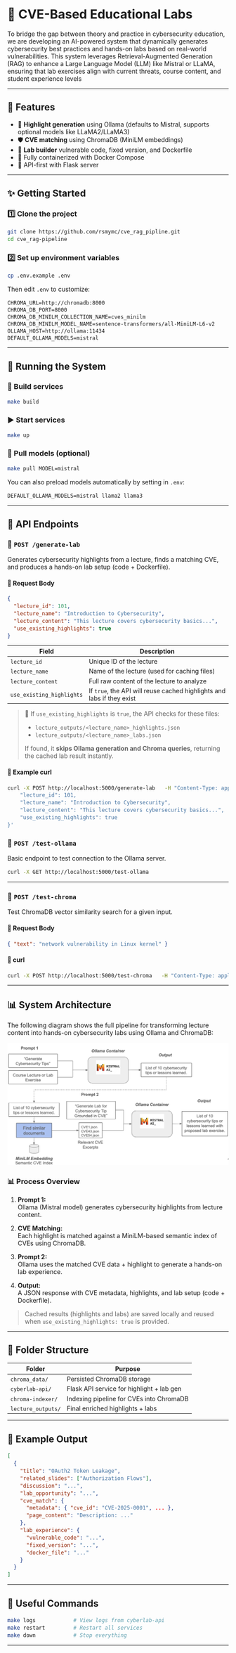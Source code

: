 # 📑 CVE-Based Educational Labs

To bridge the gap between theory and practice in cybersecurity education, we are developing an AI-powered system that dynamically generates cybersecurity best practices and hands-on labs based on real-world vulnerabilities. This system leverages Retrieval-Augmented Generation (RAG) to enhance a Large Language Model (LLM) like Mistral or LLaMA, ensuring that lab exercises align with current threats, course content, and student experience levels

---

## 💪 Features

- 🧠 **Highlight generation** using Ollama (defaults to Mistral, supports optional models like LLaMA2/LLaMA3)
- 🛡️ **CVE matching** using ChromaDB (MiniLM embeddings)
- 🧪 **Lab builder** vulnerable code, fixed version, and Dockerfile
- 📎 Fully containerized with Docker Compose
- 📝 API-first with Flask server

---

## ✨ Getting Started

### 1️⃣ Clone the project

```bash
git clone https://github.com/rsmymc/cve_rag_pipline.git
cd cve_rag-pipeline
```

### 2️⃣ Set up environment variables

```bash
cp .env.example .env
```

Then edit `.env` to customize:

```env
CHROMA_URL=http://chromadb:8000
CHROMA_DB_PORT=8000
CHROMA_DB_MINILM_COLLECTION_NAME=cves_minilm
CHROMA_DB_MINILM_MODEL_NAME=sentence-transformers/all-MiniLM-L6-v2
OLLAMA_HOST=http://ollama:11434
DEFAULT_OLLAMA_MODELS=mistral
```

---

## 🐳 Running the System

### 🔨 Build services

```bash
make build
```

### ▶️ Start services

```bash
make up
```

### 🧠 Pull models (optional)

```bash
make pull MODEL=mistral
```

You can also preload models automatically by setting in `.env`:

```env
DEFAULT_OLLAMA_MODELS=mistral llama2 llama3
```

---

## 🔌 API Endpoints

### 🔹 `POST /generate-lab`

Generates cybersecurity highlights from a lecture, finds a matching CVE, and produces a hands-on lab setup (code + Dockerfile).

#### 🔸 Request Body

```json
{
  "lecture_id": 101,
  "lecture_name": "Introduction to Cybersecurity",
  "lecture_content": "This lecture covers cybersecurity basics...",
  "use_existing_highlights": true
}
```

| Field                   | Description                                                                 |
|-------------------------|-----------------------------------------------------------------------------|
| `lecture_id`            | Unique ID of the lecture                                                    |
| `lecture_name`          | Name of the lecture (used for caching files)                                |
| `lecture_content`       | Full raw content of the lecture to analyze                                  |
| `use_existing_highlights` | If `true`, the API will reuse cached highlights and labs if they exist     |

> 🧠 If `use_existing_highlights` is `true`, the API checks for these files:
> - `lecture_outputs/<lecture_name>_highlights.json`
> - `lecture_outputs/<lecture_name>_labs.json`
>
> If found, it **skips Ollama generation and Chroma queries**, returning the cached lab result instantly.

#### 🔸 Example curl

```bash
curl -X POST http://localhost:5000/generate-lab   -H "Content-Type: application/json"   -d '{
    "lecture_id": 101,
    "lecture_name": "Introduction to Cybersecurity",
    "lecture_content": "This lecture covers cybersecurity basics...",
    "use_existing_highlights": true
}'
```

### 🔹 `POST /test-ollama`

Basic endpoint to test connection to the Ollama server.

```bash
curl -X GET http://localhost:5000/test-ollama
```

---

### 🔹 `POST /test-chroma`

Test ChromaDB vector similarity search for a given input.

#### 🔸 Request Body

```json
{ "text": "network vulnerability in Linux kernel" }
```

#### 🔸 curl

```bash
curl -X POST http://localhost:5000/test-chroma   -H "Content-Type: application/json"   -d '{"text": "network vulnerability in Linux kernel"}'
```

---

## 📊 System Architecture

The following diagram shows the full pipeline for transforming lecture content into hands-on cybersecurity labs using Ollama and ChromaDB:

![Data Flow](./data_flow.png)

### 📊 Process Overview

1. **Prompt 1:**  
   Ollama (Mistral model) generates cybersecurity highlights from lecture content.

2. **CVE Matching:**  
   Each highlight is matched against a MiniLM-based semantic index of CVEs using ChromaDB.

3. **Prompt 2:**  
   Ollama uses the matched CVE data + highlight to generate a hands-on lab experience.

4. **Output:**  
   A JSON response with CVE metadata, highlights, and lab setup (code + Dockerfile).

> Cached results (highlights and labs) are saved locally and reused when `use_existing_highlights: true` is provided.

---

## 📂 Folder Structure

| Folder              | Purpose                                  |
|---------------------|------------------------------------------|
| `chroma_data/`      | Persisted ChromaDB storage               |
| `cyberlab-api/`     | Flask API service for highlight + lab gen |
| `chroma-indexer/`   | Indexing pipeline for CVEs into ChromaDB |
| `lecture_outputs/`  | Final enriched highlights + labs         |

---

## 🧪 Example Output

```json
[
  {
    "title": "OAuth2 Token Leakage",
    "related_slides": ["Authorization Flows"],
    "discussion": "...",
    "lab_opportunity": "...",
    "cve_match": {
      "metadata": { "cve_id": "CVE-2025-0001", ... },
      "page_content": "Description: ..."
    },
    "lab_experience": {
      "vulnerable_code": "...",
      "fixed_version": "...",
      "docker_file": "..."
    }
  }
]
```

---

## 🧹 Useful Commands

```bash
make logs            # View logs from cyberlab-api
make restart         # Restart all services
make down            # Stop everything
```

---
